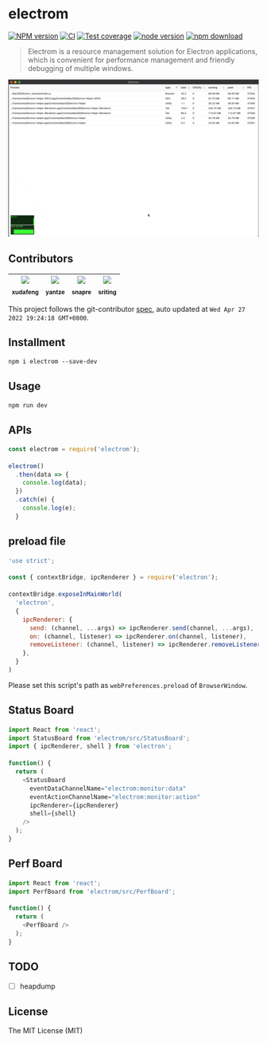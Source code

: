 # electrom

[![NPM version][npm-image]][npm-url]
[![CI][CI-image]][CI-url]
[![Test coverage][codecov-image]][codecov-url]
[![node version][node-image]][node-url]
[![npm download][download-image]][download-url]

[npm-image]: https://img.shields.io/npm/v/electrom.svg
[npm-url]: https://npmjs.org/package/electrom
[CI-image]: https://github.com/electron-modules/electrom/actions/workflows/ci.yml/badge.svg
[CI-url]: https://github.com/electron-modules/electrom/actions/workflows/ci.yml
[codecov-image]: https://img.shields.io/codecov/c/github/electron-modules/electrom.svg?logo=codecov
[codecov-url]: https://codecov.io/gh/electron-modules/electrom
[node-image]: https://img.shields.io/badge/node.js-%3E=_8-green.svg
[node-url]: http://nodejs.org/download/
[download-image]: https://img.shields.io/npm/dm/electrom.svg
[download-url]: https://npmjs.org/package/electrom

> Electrom is a resource management solution for Electron applications, which is convenient for performance management and friendly debugging of multiple windows.

![](./demo.gif)

<!-- GITCONTRIBUTOR_START -->

## Contributors

|[<img src="https://avatars.githubusercontent.com/u/1011681?v=4" width="100px;"/><br/><sub><b>xudafeng</b></sub>](https://github.com/xudafeng)<br/>|[<img src="https://avatars.githubusercontent.com/u/2226423?v=4" width="100px;"/><br/><sub><b>yantze</b></sub>](https://github.com/yantze)<br/>|[<img src="https://avatars.githubusercontent.com/u/52845048?v=4" width="100px;"/><br/><sub><b>snapre</b></sub>](https://github.com/snapre)<br/>|[<img src="https://avatars.githubusercontent.com/u/17586742?v=4" width="100px;"/><br/><sub><b>sriting</b></sub>](https://github.com/sriting)<br/>|
| :---: | :---: | :---: | :---: |


This project follows the git-contributor [spec](https://github.com/xudafeng/git-contributor), auto updated at `Wed Apr 27 2022 19:24:18 GMT+0800`.

<!-- GITCONTRIBUTOR_END -->

## Installment

```shell
npm i electrom --save-dev
```

## Usage
```shell
npm run dev
```

## APIs

```javascript
const electrom = require('electrom');

electrom()
  .then(data => {
    console.log(data);
  })
  .catch(e) {
    console.log(e);
  }
```

## preload file

```javascript
'use strict';

const { contextBridge, ipcRenderer } = require('electron');

contextBridge.exposeInMainWorld(
  'electron',
  {
    ipcRenderer: {
      send: (channel, ...args) => ipcRenderer.send(channel, ...args),
      on: (channel, listener) => ipcRenderer.on(channel, listener),
      removeListener: (channel, listener) => ipcRenderer.removeListener(channel, listener),
    },
  }
)
```

Please set this script's path as `webPreferences.preload` of `BrowserWindow`.

## Status Board

```javascript
import React from 'react';
import StatusBoard from 'electrom/src/StatusBoard';
import { ipcRenderer, shell } from 'electron';

function() {
  return (
    <StatusBoard
      eventDataChannelName="electrom:monitor:data"
      eventActionChannelName="electrom:monitor:action"
      ipcRenderer={ipcRenderer}
      shell={shell}
    />
  );
}
```

## Perf Board

```javascript
import React from 'react';
import PerfBoard from 'electrom/src/PerfBoard';

function() {
  return (
    <PerfBoard />
  );
}
```

## TODO

- [ ] heapdump

## License

The MIT License (MIT)
